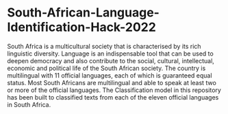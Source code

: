 # South-African-Language-Identification-Hack-2022
South Africa is a multicultural society that is characterised by its rich linguistic diversity. Language is an indispensable tool that can be used to deepen democracy and also contribute to the social, cultural, intellectual, economic and political life of the South African society.
The country is multilingual with 11 official languages, each of which is guaranteed equal status. Most South Africans are multilingual and able to speak at least two or more of the official languages.
The Classification model in this repository has been built to classified texts from each of the eleven official languages in South Africa.
